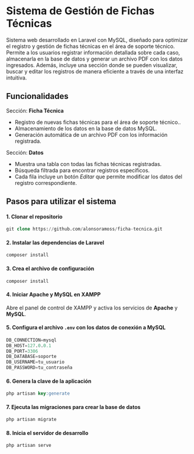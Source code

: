 # Sistema de Gestión de Fichas Técnicas

Sistema web desarrollado en Laravel con MySQL, diseñado para optimizar el registro y gestión de fichas técnicas en el área de soporte técnico. Permite a los usuarios registrar información detallada sobre cada caso, almacenarla en la base de datos y generar un archivo PDF con los datos ingresados. Además, incluye una sección donde se pueden visualizar, buscar y editar los registros de manera eficiente a través de una interfaz intuitiva.

## Funcionalidades
Sección: **Ficha Técnica**
- Registro de nuevas fichas técnicas para el área de soporte técnico..
- Almacenamiento de los datos en la base de datos MySQL.
- Generación automática de un archivo PDF con los información registrada.

Sección: **Datos**
- Muestra una tabla con todas las fichas técnicas registradas.
- Búsqueda filtrada para encontrar registros específicos.
- Cada fila incluye un botón *Editar* que permite modificar los datos del registro correspondiente.

## Pasos para utilizar el sistema
#### 1. Clonar el repositorio
```sql
git clone https://github.com/alonsoramoss/ficha-tecnica.git
```  

#### 2. Instalar las dependencias de Laravel
```sql
composer install
```

#### 3. Crea el archivo de configuración
```sql
composer install
```

#### 4. Iniciar Apache y MySQL en XAMPP
Abre el panel de control de XAMPP y activa los servicios de **Apache** y **MySQL**.

#### 5. Configura el archivo `.env` con los datos de conexión a MySQL
```sql
DB_CONNECTION=mysql
DB_HOST=127.0.0.1
DB_PORT=3306
DB_DATABASE=soporte  
DB_USERNAME=tu_usuario
DB_PASSWORD=tu_contraseña
```

#### 6. Genera la clave de la aplicación
```sql
php artisan key:generate
```

#### 7. Ejecuta las migraciones para crear la base de datos
```sql
php artisan migrate
```

#### 8. Inicia el servidor de desarrollo
```sql
php artisan serve
```


